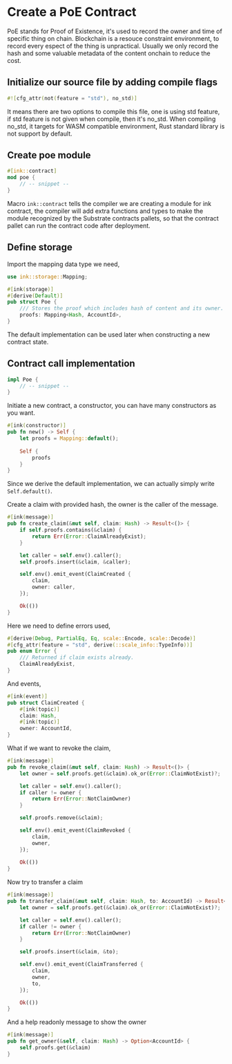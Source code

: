 ---
---

# Create a PoE Contract

PoE stands for Proof of Existence, it's used to record the owner and time of specific thing on chain. Blockchain is a resouce constraint environment, to record every espect of the thing is unpractical. Usually we only record the hash and some valuable metadata of the content onchain to reduce the cost.

## Initialize our source file by adding compile flags

```rust
#![cfg_attr(not(feature = "std"), no_std)]
```
It means there are two options to compile this file, one is using std feature, if std feature is not given when compile, then it's no_std. When compiling no_std, it targets for WASM compatible environment, Rust standard library is not support by default.

## Create poe module

```rust
#[ink::contract]
mod poe {
    // -- snippet --
}
```

Macro `ink::contract` tells the compiler we are creating a module for ink contract, the compiler will add extra functions and types to make the module recognized by the Substrate contracts pallets, so that the contract pallet can run the contract code after deployment.

## Define storage

Import the mapping data type we need,

```rust
use ink::storage::Mapping;
```

```rust
#[ink(storage)]
#[derive(Default)]
pub struct Poe {
    /// Stores the proof which includes hash of content and its owner.
    proofs: Mapping<Hash, AccountId>,
}
```

The default implementation can be used later when constructing a new contract state.

## Contract call implementation

```rust
impl Poe {
    // -- snippet --
}
```

Initiate a new contract, a constructor, you can have many constructors as you want.

```rust
#[ink(constructor)]
pub fn new() -> Self {
    let proofs = Mapping::default();
    
    Self {
        proofs
    }
}
```

Since we derive the default implementation, we can actually simply write `Self.default()`.

Create a claim with provided hash, the owner is the caller of the message.

```rust
#[ink(message)]
pub fn create_claim(&mut self, claim: Hash) -> Result<()> {
    if self.proofs.contains(&claim) {
        return Err(Error::ClaimAlreadyExist);
    }

    let caller = self.env().caller();
    self.proofs.insert(&claim, &caller);

    self.env().emit_event(ClaimCreated {
        claim,
        owner: caller,
    });

    Ok(())
}
```

Here we need to define errors used,

```rust
#[derive(Debug, PartialEq, Eq, scale::Encode, scale::Decode)]
#[cfg_attr(feature = "std", derive(::scale_info::TypeInfo))]
pub enum Error {
    /// Returned if claim exists already.
    ClaimAlreadyExist,
}
```

And events,

```rust
#[ink(event)]
pub struct ClaimCreated {
    #[ink(topic)]
    claim: Hash,
    #[ink(topic)]
    owner: AccountId,
}
```

What if we want to revoke the claim,

```rust
#[ink(message)]
pub fn revoke_claim(&mut self, claim: Hash) -> Result<()> {
    let owner = self.proofs.get(&claim).ok_or(Error::ClaimNotExist)?;

    let caller = self.env().caller();
    if caller != owner {
        return Err(Error::NotClaimOwner)
    }

    self.proofs.remove(&claim);

    self.env().emit_event(ClaimRevoked {
        claim,
        owner,
    });
    
    Ok(())
}
```

Now try to transfer a claim

```rust
#[ink(message)]
pub fn transfer_claim(&mut self, claim: Hash, to: AccountId) -> Result<()> {
    let owner = self.proofs.get(&claim).ok_or(Error::ClaimNotExist)?;

    let caller = self.env().caller();
    if caller != owner {
        return Err(Error::NotClaimOwner)
    }

    self.proofs.insert(&claim, &to);

    self.env().emit_event(ClaimTransferred {
        claim,
        owner,
        to,
    });

    Ok(())
}
```

And a help readonly message to show the owner

```rust
#[ink(message)]
pub fn get_owner(&self, claim: Hash) -> Option<AccountId> {
    self.proofs.get(&claim)
}
```
